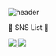 ![header](https://capsule-render.vercel.app/api?type=cylinder&color=AFADE7&height=30&section=header&text=Nice%20to%20Meet%20you!&fontSize=16&fontColor=ffffff)

<p>🤍 SNS List 🤍</p>
<a href="https://www.instagram.com/reenactheory/"/>
  <img src="https://img.shields.io/badge/Instagram-E4405F?style=for-the-badge&logo=Instagram&logoColor=ffffff">
</a>
 
<a href="https://www.facebook.com/profile.php?id=100009724689944"/>
  <img src="https://img.shields.io/badge/Facebook-1877F2?style=for-the-badge&logo=Facebook&logoColor=ffffff">
</a>
<!--
**reenactheory/reenactheory** is a ✨ _special_ ✨ repository because its `README.md` (this file) appears on your GitHub profile.

Here are some ideas to get you started:

- 🔭 I’m currently working on ...
- 🌱 I’m currently learning ...
- 👯 I’m looking to collaborate on ...
- 🤔 I’m looking for help with ...
- 💬 Ask me about ...
- 📫 How to reach me: ...
- 😄 Pronouns: ...
- ⚡ Fun fact: ...
-->
